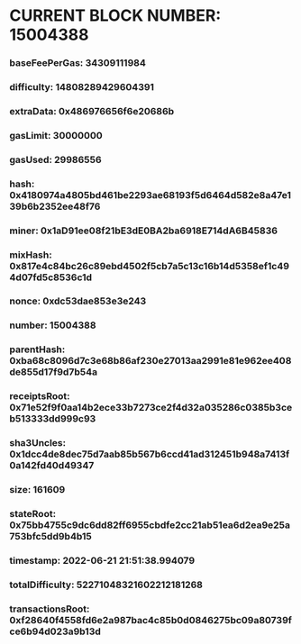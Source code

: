 # CURRENT BLOCK NUMBER: 15004388

### baseFeePerGas: 34309111984
### difficulty: 14808289429604391
### extraData: 0x486976656f6e20686b
### gasLimit: 30000000
### gasUsed: 29986556
### hash: 0x4180974a4805bd461be2293ae68193f5d6464d582e8a47e139b6b2352ee48f76
### miner: 0x1aD91ee08f21bE3dE0BA2ba6918E714dA6B45836
### mixHash: 0x817e4c84bc26c89ebd4502f5cb7a5c13c16b14d5358ef1c494d07fd5c8536c1d
### nonce: 0xdc53dae853e3e243
### number: 15004388
### parentHash: 0xba68c8096d7c3e68b86af230e27013aa2991e81e962ee408de855d17f9d7b54a
### receiptsRoot: 0x71e52f9f0aa14b2ece33b7273ce2f4d32a035286c0385b3ceb513333dd999c93
### sha3Uncles: 0x1dcc4de8dec75d7aab85b567b6ccd41ad312451b948a7413f0a142fd40d49347
### size: 161609
### stateRoot: 0x75bb4755c9dc6dd82ff6955cbdfe2cc21ab51ea6d2ea9e25a753bfc5dd9b4b15
### timestamp: 2022-06-21 21:51:38.994079
### totalDifficulty: 52271048321602212181268
### transactionsRoot: 0xf28640f4558fd6e2a987bac4c85b0d0846275bc09a80739fce6b94d023a9b13d
